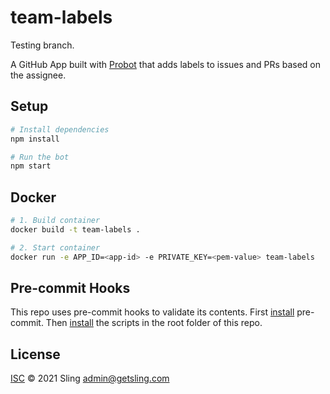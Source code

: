 # team-labels

Testing branch.

A GitHub App built with [Probot](https://github.com/probot/probot) that adds
labels to issues and PRs based on the assignee.

## Setup

```sh
# Install dependencies
npm install

# Run the bot
npm start
```

## Docker

```sh
# 1. Build container
docker build -t team-labels .

# 2. Start container
docker run -e APP_ID=<app-id> -e PRIVATE_KEY=<pem-value> team-labels
```

## Pre-commit Hooks

This repo uses pre-commit hooks to validate its contents. First
[install](https://pre-commit.com/#installation) pre-commit. Then
[install](https://pre-commit.com/#3-install-the-git-hook-scripts) the scripts in
the root folder of this repo.

## License

[ISC](LICENSE) © 2021 Sling <admin@getsling.com>
